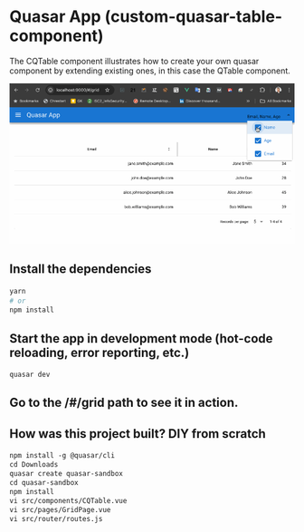 # Quasar App (custom-quasar-table-component)
The CQTable component illustrates how to create your own quasar component by extending existing ones, in this case the QTable component.

![CQTable Component](./CQTable-component.gif)

## Install the dependencies
```bash
yarn
# or
npm install
```

## Start the app in development mode (hot-code reloading, error reporting, etc.)
```bash
quasar dev
```

## Go to the /#/grid path to see it in action.

## How was this project built? DIY from scratch
```
npm install -g @quasar/cli
cd Downloads
quasar create quasar-sandbox
cd quasar-sandbox
npm install
vi src/components/CQTable.vue
vi src/pages/GridPage.vue
vi src/router/routes.js
```
